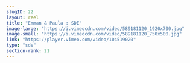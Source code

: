```yaml
---
slugID: 22 
layout: reel
title: "Emman & Paula : SDE"
image-large: "https://i.vimeocdn.com/video/589181120_1920x700.jpg"
image-small: "https://i.vimeocdn.com/video/589181120_750x500.jpg"
link: "https://player.vimeo.com/video/104519020"
type: "sde"
section-rank: 21
---
```

